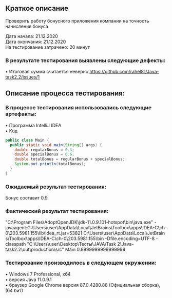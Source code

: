 Краткое описание
--------------------
Проверить работу бонусного приложения компании на точность начисления бонуса

Дата начала: 21.12.2020  
Дата окончания: 21.12.2020  
На тестирование затрачено: 20 минут  

### В результате тестирования выявлены следующие дефекты:  
• Итоговая сумма считается неверно <https://github.com/rahel81/Java-task2.2/issues/1>

## Описание процесса тестирования:

### В процессе тестирования использовались следующие артефакты:  
• Программа IntelliJ IDEA  
• Код   
``` java
public class Main {
  public static void main(String[] args) {
    double regularBonus = 0.3;
    double specialBonus = 0.6;
    double totalBonus = regularBonus + specialBonus;
    System.out.println(totalBonus);
  }
}
```

### Ожидаемый результат тестирования:  
Бонус составит 0.9

### Фактический результат тестирования:  
"C:\Program Files\AdoptOpenJDK\jdk-11.0.9.101-hotspot\bin\java.exe" -javaagent:C:\Users\user\AppData\Local\JetBrains\Toolbox\apps\IDEA-C\ch-0\203.5981.155\lib\idea_rt.jar=53821:C:\Users\user\AppData\Local\JetBrains\Toolbox\apps\IDEA-C\ch-0\203.5981.155\bin -Dfile.encoding=UTF-8 -classpath "C:\Users\user\Desktop\Тесты\JAVA\Task 2\Java-task2.2\out\production\src" Main
0.8999999999999999

### Тестирование производилось в следующем окружении:  
• Windows 7 Professional, x64  
• версия Java 11.0.9.1  
• браузер Google Chrome версия 87.0.4280.88 (Официальная сборка), (64 бит)
